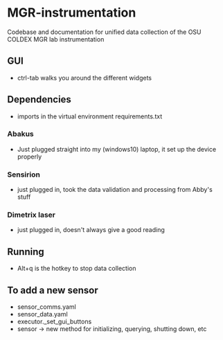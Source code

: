 # MGR-instrumentation
Codebase and documentation for unified data collection of the OSU COLDEX MGR lab instrumentation

## GUI
- ctrl-tab walks you around the different widgets

## Dependencies
- imports in the virtual environment requirements.txt

### Abakus
- Just plugged straight into my (windows10) laptop, it set up the device properly

### Sensirion
- just plugged in, took the data validation and processing from Abby's stuff

### Dimetrix laser
- just plugged in, doesn't always give a good reading

## Running
- Alt+q is the hotkey to stop data collection

## To add a new sensor
- sensor_comms.yaml
- sensor_data.yaml
- executor._set_gui_buttons
- sensor -> new method for initializing, querying, shutting down, etc


